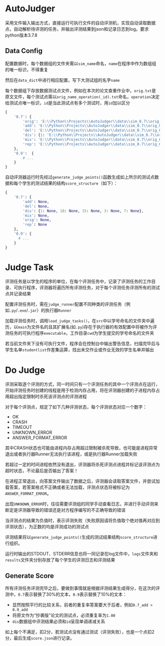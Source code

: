 # AutoJudger

采用文件输入输出方式，直接运行可执行文件的自动评测机，实现自动读取数据点，自动解析待评测的任务，并输出评测结果到json和记录日志到log。要求python版本3.7.8

## Data Config

配置数据时，每个数据组的文件夹需以`sim_name`命名，`name`在程序中作为数组组的唯一标识，不得重复

然后在`data_dict`中进行相应配置，写下大测试组的名字`name`

每个数据组下存放数据测试点文件，例如在本次的论文查重作业中，`orig.txt`是原文文件，每个测试点需以`orig_name_operation(_id).txt`命名，`operation`决定给测试点唯一标识，`id`是当此测试点有多个测试时，用`id`加以区分

```python
{
    '0.7': {
        'orig': 'E:\\Python\\Projects\\AutoJudger\\data\\sim_0.7\\orig_0.7_orig.txt',
        'add': 'E:\\Python\\Projects\\AutoJudger\\data\\sim_0.7\\orig_0.7_add.txt',
        'del': 'E:\\Python\\Projects\\AutoJudger\\data\\sim_0.7\\orig_0.7_del.txt',
        'dis': {1: 'E:\\Python\\Projects\\AutoJudger\\data\\sim_0.7\\orig_0.7_dis_1.txt', 10: 'E:\\Python\\Projects\\AutoJudger\\data\\sim_0.7\\orig_0.7_dis_10.txt', 15: 'E:\\Python\\Projects\\AutoJudger\\data\\sim_0.7\\orig_0.7_dis_15.txt', 3: 'E:\\Python\\Projects\\AutoJudger\\data\\sim_0.7\\orig_0.7_dis_3.txt', 7: 'E:\\Python\\Projects\\AutoJudger\\data\\sim_0.7\\orig_0.7_dis_7.txt'},
        'mix': 'E:\\Python\\Projects\\AutoJudger\\data\\sim_0.7\\orig_0.7_mix.txt',
        'rep': 'E:\\Python\\Projects\\AutoJudger\\data\\sim_0.7\\orig_0.7_rep.txt'
    },
    '0.9':  {
        # ...
    }
}
```

自动评测器运行时先经过`generate_judge_points()`函数生成如上所示的测试点数据和每个学生的测试结果的结构`score_structure`（如下）：

```python
{
    '0.7': {
        'add': None, 
        'del': None,
        'dis': {1: None, 10: None, 15: None, 3: None, 7: None},
        'mix': None,
        'orig': None,
        'rep': None
    },
    '0.9': {
      # ...
    }
}
```

# Judge Task

评测任务是以学生的程序的单位，在每个评测任务中，记录了评测任务的工作目录、可执行程序，评测器将遍历所有评测任务，对于每个评测任务评测所有的测试点并记录结果

配置评测任务时，需在`judge_runner`配置不同种类的评测任务（例如`.py`/`.exe`/`.jar`）的执行器`Runner`

加载评测任务时，调用`load_judge_tasks()`，在`src`中以学号命名的文件夹中遍历，以`main`为文件名的且其扩展名(如`.py`)存在于执行器的有效配置中将被作为评测任务的可执行程序`executable`，工作目录`cwd`为学生提交的学号命名的文件夹

若当前文件夹下没有可执行文件，程序会在控制台中输出警告信息，扫描完毕后与学生名单`studentlist`作差集运算，找出未交作业或作业无效的学生名单并输出

# Do Judge

评测采取逐个评测的方式，同一时间只有一个评测任务的其中一个评测点在运行，开始评测任务时创建的线程是用于检测内存占用，将在评测器创建的子进程内存占用超出指定限制时杀死该评测点的评测进程

对于每个评测点，规定了如下几种评测状态，每个评测状态对应一个数字：

* OK
* CRASH
* TIMEOUT
* UNKNOWN_ERROR
* ANSWER_FORMAT_ERROR

其中CRASH状态也可能由进程内存占用超过限制被杀死导致，也可能是进程异常退出或者执行器Runner无法执行该进程，或是执行器Runner加载失败

若超过一定的时间进程依然没有退出，评测器将杀死评测点进程并标记该评测点为超时状态，不论最后是否输出了答案！

在进程正常退出，向答案文件输出了数据之后，评测器会读取答案文件，并尝试加载答案，若答案格式不正确或者无法加载，评测点状态将被标记为`ANSWER_FORMAT_ERROR`。

出现`UNKNOWN_ERROR`时，往往需要评测组的同学手动查看日志，并进行手动评测来断定是评测器导致的错误还是对方程序编写的不正确导致的错误

当评测点的结果为负值时，表示评测失败（失败原因请将负值取个绝对值再对应到评测状态），为正数的均是评测成功的测试点

评测结果将以`generate_judge_points()`生成的测试结果结构`score_structure`进行组织。

运行时输出的STDOUT、STDERR信息也将一同记录在log文件中，`logs`文件夹和`results`文件夹分别存放了每个学生的评测日志和评测结果

## Generate Score

所有评测任务评测完毕之后，要做到事情就是根据评测结果生成得分，在这次的评测中，`0.7`表示替换了30%的文本，`0.9`表示替换了10%的文本：

* 显然按照平行的比较关系，前者的重复率答案要大于后者，例如`0.7_add > 0.9_add`
* 将原文作为“抄袭版”论文的测试点，必须重复率为`1.00`
* `dis`数据组中评测结果必须和`id`呈现单调递减关系

如上每个不满足，扣2分，若测试点没有通过测试（评测失败），也是一个点扣2分，最后生成`score.json`进行记录。